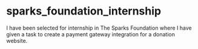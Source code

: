 # sparks_foundation_internship
I have been selected for internship in The Sparks Foundation where I have given a task to create a payment gateway integration for a donation website.

